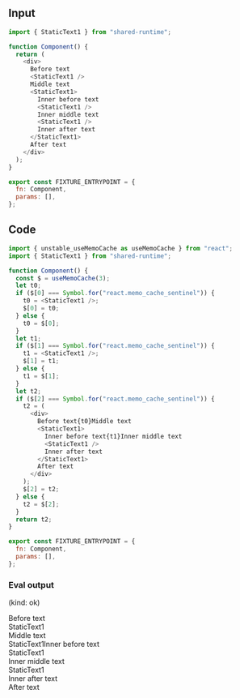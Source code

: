 
## Input

```javascript
import { StaticText1 } from "shared-runtime";

function Component() {
  return (
    <div>
      Before text
      <StaticText1 />
      Middle text
      <StaticText1>
        Inner before text
        <StaticText1 />
        Inner middle text
        <StaticText1 />
        Inner after text
      </StaticText1>
      After text
    </div>
  );
}

export const FIXTURE_ENTRYPOINT = {
  fn: Component,
  params: [],
};

```

## Code

```javascript
import { unstable_useMemoCache as useMemoCache } from "react";
import { StaticText1 } from "shared-runtime";

function Component() {
  const $ = useMemoCache(3);
  let t0;
  if ($[0] === Symbol.for("react.memo_cache_sentinel")) {
    t0 = <StaticText1 />;
    $[0] = t0;
  } else {
    t0 = $[0];
  }
  let t1;
  if ($[1] === Symbol.for("react.memo_cache_sentinel")) {
    t1 = <StaticText1 />;
    $[1] = t1;
  } else {
    t1 = $[1];
  }
  let t2;
  if ($[2] === Symbol.for("react.memo_cache_sentinel")) {
    t2 = (
      <div>
        Before text{t0}Middle text
        <StaticText1>
          Inner before text{t1}Inner middle text
          <StaticText1 />
          Inner after text
        </StaticText1>
        After text
      </div>
    );
    $[2] = t2;
  } else {
    t2 = $[2];
  }
  return t2;
}

export const FIXTURE_ENTRYPOINT = {
  fn: Component,
  params: [],
};

```
      
### Eval output
(kind: ok) <div>Before text<div>StaticText1</div>Middle text<div>StaticText1Inner before text<div>StaticText1</div>Inner middle text<div>StaticText1</div>Inner after text</div>After text</div>
